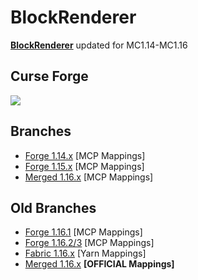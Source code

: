 # BlockRenderer

**[BlockRenderer](https://github.com/elytra/BlockRenderer)** updated for MC1.14-MC1.16

Curse Forge
---

[![](http://cf.way2muchnoise.eu/title/380456.svg?badge_style=for_the_badge)](https://www.curseforge.com/minecraft/mc-mods/block-renderer)

Branches
---
- [Forge 1.14.x](https://github.com/AterAnimAvis/BlockRenderer/tree/1.14) [MCP Mappings]
- [Forge 1.15.x](https://github.com/AterAnimAvis/BlockRenderer/tree/1.15) [MCP Mappings]
- [Merged 1.16.x](https://github.com/AterAnimAvis/BlockRenderer/tree/1.16-merged) [MCP Mappings]

Old Branches
---
- [Forge 1.16.1](https://github.com/AterAnimAvis/BlockRenderer/tree/1.16.1-forge) [MCP Mappings]
- [Forge 1.16.2/3](https://github.com/AterAnimAvis/BlockRenderer/tree/1.16-forge) [MCP Mappings]
- [Fabric 1.16.x](https://github.com/AterAnimAvis/BlockRenderer/tree/1.16-fabric) [Yarn Mappings]
- [Merged 1.16.x](https://github.com/AterAnimAvis/BlockRenderer/tree/1.16-merged-official) **[OFFICIAL Mappings]**
